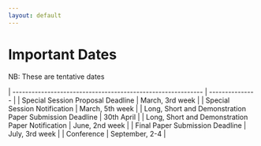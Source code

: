 ```yaml
---
layout: default
---
```


# Important Dates

NB: These are tentative dates

| ------------------------------------------------------------ | --------------- |
| Special Session Proposal Deadline                            | March, 3rd week |
| Special Session Notification                                 | March, 5th week |
| Long, Short and Demonstration Paper Submission Deadline      | 30th April      |
| Long, Short and Demonstration Paper Notification             | June, 2nd week  |
| Final Paper Submission Deadline                              | July, 3rd week  |
| Conference                                                   | September, 2-4  |
